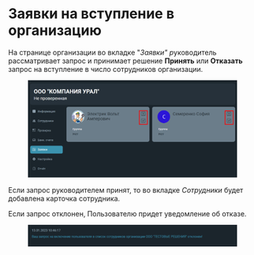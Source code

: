 # Заявки на вступление в организацию

На странице организации во вкладке "_Заявки" &#x440;_&#x443;ководитель рассматривает запрос и принимает решение **Принять** или **Отказать** запрос на вступление в число сотрудников организации.

<figure><img src="../../gitbook/assets/image (995).png" alt=""><figcaption></figcaption></figure>

Если запрос руководителем принят, то во вкладке _Сотрудники_ будет добавлена карточка сотрудника.&#x20;

Если запрос отклонен, Пользователю придет уведомление об отказе.

<figure><img src="../../gitbook/assets/image (534).png" alt=""><figcaption></figcaption></figure>

